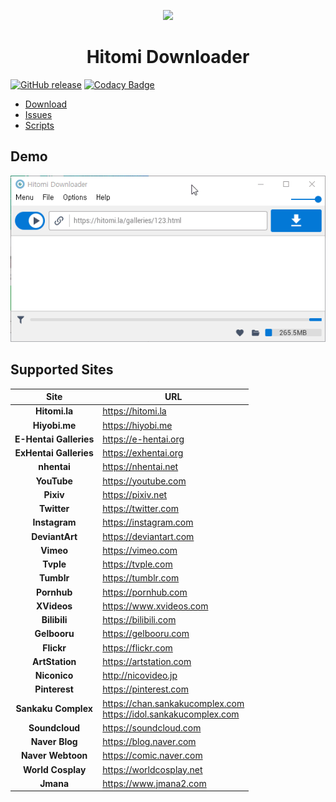 <p align="center">
  <img src="imgs/main_large.ico" width="128px"/>
</p>
<h1 align="center">Hitomi Downloader</h1>

[![GitHub release](https://img.shields.io/github/release/KurtBestor/Hitomi-Downloader-issues.svg)](https://github.com/KurtBestor/Hitomi-Downloader-issues/releases/latest) [![Codacy Badge](https://api.codacy.com/project/badge/Grade/9ed6fe6337034d1fadbf9c14c57836f6)](https://www.codacy.com?utm_source=github.com&amp;utm_medium=referral&amp;utm_content=KurtBestor/hitomi_downloader&amp;utm_campaign=Badge_Grade)

- [Download](https://github.com/KurtBestor/Hitomi-Downloader-issues/releases/latest)
- [Issues](https://github.com/KurtBestor/Hitomi-Downloader-issues/issues)
- [Scripts](https://drive.google.com/drive/folders/1FP0YZp7QyGDyOQ1nwILRIVT3kd58NYxo)

## Demo
<img src="imgs/how_to_download.gif">

## Supported Sites
| Site | URL |
| :--: | -- |
| **Hitomi.la** | <https://hitomi.la> |
| **Hiyobi.me** | <https://hiyobi.me> |
| **E-Hentai Galleries** | <https://e-hentai.org> |
| **ExHentai Galleries** | <https://exhentai.org> |
| **nhentai** | <https://nhentai.net> |
| **YouTube** | <https://youtube.com> |
| **Pixiv** | <https://pixiv.net> |
| **Twitter** | <https://twitter.com> |
| **Instagram** | <https://instagram.com> |
| **DeviantArt** | <https://deviantart.com> |
| **Vimeo** | <https://vimeo.com> |
| **Tvple** | <https://tvple.com> |
| **Tumblr** | <https://tumblr.com> |
| **Pornhub** | <https://pornhub.com> |
| **XVideos** | <https://www.xvideos.com> |
| **Bilibili** | <https://bilibili.com> |
| **Gelbooru** | <https://gelbooru.com> |
| **Flickr** | <https://flickr.com> |
| **ArtStation** | <https://artstation.com> |
| **Niconico** | <http://nicovideo.jp> |
| **Pinterest** | <https://pinterest.com> |
| **Sankaku Complex** | <https://chan.sankakucomplex.com><br><https://idol.sankakucomplex.com> |
| **Soundcloud** | <https://soundcloud.com> |
| **Naver Blog** | <https://blog.naver.com> |
| **Naver Webtoon** | <https://comic.naver.com> |
| **World Cosplay** | <https://worldcosplay.net> |
| **Jmana** | <https://www.jmana2.com> |
